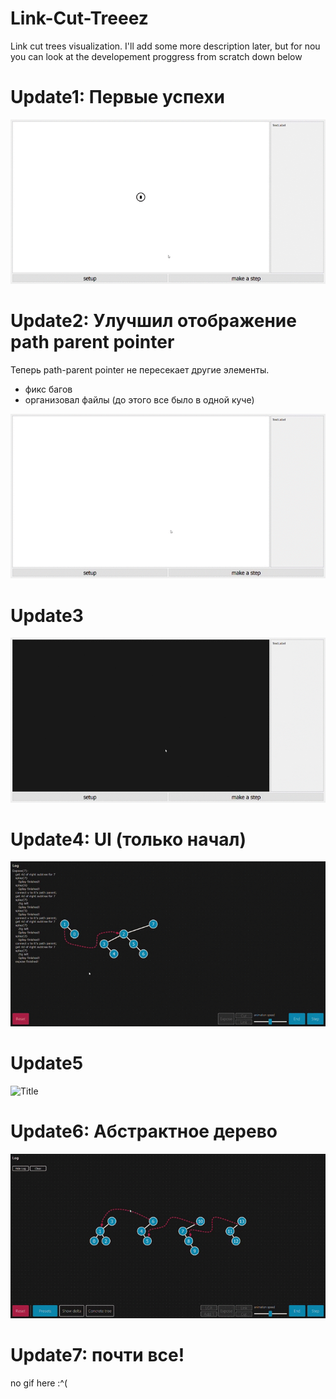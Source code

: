 ﻿# Link-Cut-Treeez

Link cut trees visualization.
I'll add some more description later, but for nou you can look at the developement proggress from scratch down below

# Update1: Первые успехи
![](pics/progress_so_far.gif?raw=true "Title")

# Update2: Улучшил отображение path parent pointer
Теперь path-parent pointer не пересекает другие элементы.
 + фикс багов
 + организовал файлы (до этого все было в одной куче)

![](pics/update2.gif?raw=true "Title")

# Update3
![](pics/update3.gif?raw=true "Title")

# Update4: UI (только начал)

![](pics/Update4.gif?raw=true "Title")

# Update5
![](pics/Update5.gif?raw=true "Title")

# Update6: Абстрактное дерево

![](pics/Update6.gif?raw=true "Title")


# Update7: почти все!
no gif here :^(



